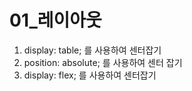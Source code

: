 # 01_레이아웃

1. display: table; 를 사용하여 센터잡기
2. position: absolute; 를 사용하여 센터 잡기
3. display: flex; 를 사용하여 센터잡기
